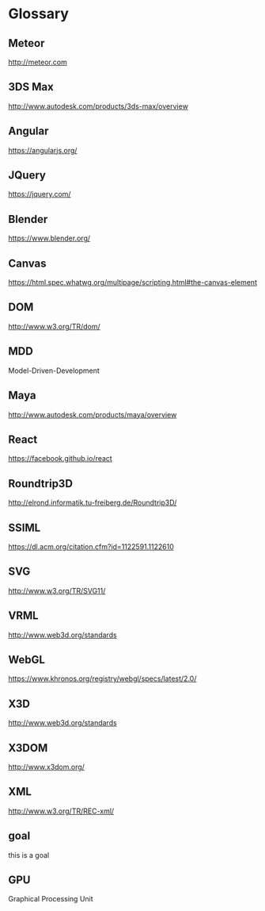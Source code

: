 # Glossary

## Meteor
http://meteor.com

## 3DS Max
http://www.autodesk.com/products/3ds-max/overview

## Angular
https://angularjs.org/

## JQuery
https://jquery.com/

## Blender

https://www.blender.org/

## Canvas

https://html.spec.whatwg.org/multipage/scripting.html#the-canvas-element

## DOM

http://www.w3.org/TR/dom/

## MDD

Model-Driven-Development

## Maya

http://www.autodesk.com/products/maya/overview

## React

https://facebook.github.io/react

## Roundtrip3D

http://elrond.informatik.tu-freiberg.de/Roundtrip3D/

## SSIML

https://dl.acm.org/citation.cfm?id=1122591.1122610

## SVG

http://www.w3.org/TR/SVG11/

## VRML

http://www.web3d.org/standards

## WebGL

https://www.khronos.org/registry/webgl/specs/latest/2.0/

## X3D

http://www.web3d.org/standards

## X3DOM

http://www.x3dom.org/

## XML

http://www.w3.org/TR/REC-xml/

## goal

this is a goal

## GPU

Graphical Processing Unit
